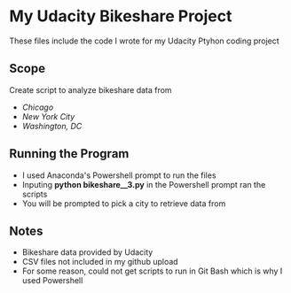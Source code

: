 # My Udacity Bikeshare Project

These files include the code I wrote for my Udacity Ptyhon coding project

## Scope

Create script to analyze bikeshare data from

* _Chicago_
* _New York City_
* _Washington, DC_

## Running the Program

* I used Anaconda's Powershell prompt to run the files
* Inputing **python bikeshare__3.py** in the Powershell prompt ran the scripts
* You will be prompted to pick a city to retrieve data from

## Notes

* Bikeshare data provided by Udacity
* CSV files not included in my github upload
* For some reason, could not get scripts to run in Git Bash which is why I used Powershell
